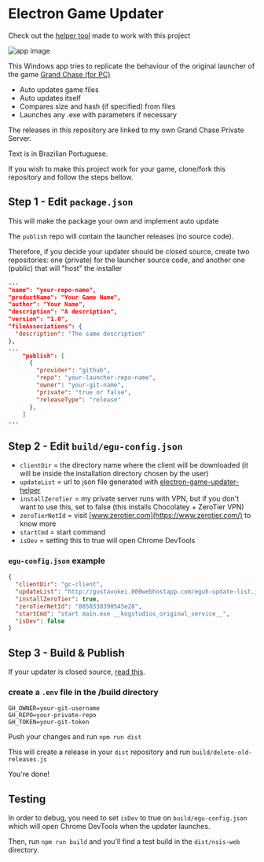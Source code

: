 # Electron Game Updater

Check out the [helper tool](https://github.com/gustavokei/electron-game-updater-helper) made to work with this project

![app image](https://i.imgur.com/8PDZc3N.gif)

This Windows app tries to replicate the behaviour of the original launcher of the game [Grand Chase (for PC)](https://grandchase.fandom.com/wiki/Grand_Chase)

- Auto updates game files
- Auto updates itself
- Compares size and hash (if specified) from files
- Launches any .exe with parameters if necessary

The releases in this repository are linked to my own Grand Chase Private Server.

Text is in Brazilian Portuguese.

If you wish to make this project work for your game, clone/fork this repository and follow the steps bellow.

## Step 1 - Edit `package.json`

This will make the package your own and implement auto update

The `publish` repo will contain the launcher releases (no source code).

Therefore, if you decide your updater should be closed source, create two repositories: one (private) for the launcher source code, and another one (public) that will "host" the installer

```json
...
"name": "your-repo-name",
"productName": "Your Game Name",
"author": "Your Name",
"description": "A description",
"version": "1.0",
"fileAssociations": {
  "description": "The same description"
},
...
    "publish": [
      {
        "provider": "github",
        "repo": "your-launcher-repo-name",
        "owner": "your-git-name",
        "private": "true or false",
        "releaseType": "release"
      },
    ]
...
```

## Step 2 - Edit `build/egu-config.json`

- `clientDir` = the directory name where the client will be downloaded (it will be inside the installation directory chosen by the user)
- `updateList` = url to json file generated with [electron-game-updater-helper](https://github.com/gustavokei/electron-game-updater-helper)
- `installZeroTier` = my private server runs with VPN, but if you don't want to use this, set to false (this installs Chocolatey + ZeroTier VPN)
- `zeroTierNetId` = visit [www.zerotier.com](https://www.zerotier.com/) to know more
- `startCmd` = start command
- `isDev` = setting this to true will open Chrome DevTools

### `egu-config.json` example

```json
{
  "clientDir": "gc-client",
  "updateList": "http://gustavokei.000webhostapp.com/eguh-update-list.json",
  "installZeroTier": true,
  "zeroTierNetId": "8850338390545e28",
  "startCmd": "start main.exe __kogstudios_original_service__",
  "isDev": false
}
```

## Step 3 - Build & Publish

If your updater is closed source, [read this](https://www.electron.build/auto-update#private-github-update-repo).

### create a `.env` file in the /build directory

```dosini
GH_OWNER=your-git-username
GH_REPO=your-private-repo
GH_TOKEN=your-git-token
```

Push your changes and run `npm run dist`

This will create a release in your `dist` repository and run `build/delete-old-releases.js`

You're done!

## Testing

In order to debug, you need to set `isDev` to true on `build/egu-config.json` which will open Chrome DevTools when the updater launches.

Then, run `npm run build` and you'll find a test build in the `dist/nsis-web` directory.
